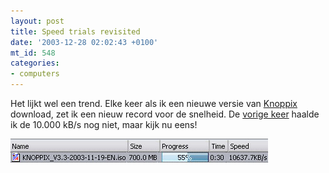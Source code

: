 ```yaml
---
layout: post
title: Speed trials revisited
date: '2003-12-28 02:02:43 +0100'
mt_id: 548
categories:
- computers
---
```

Het lijkt wel een trend. Elke keer als ik een nieuwe versie van <a href="ftp://ftp.knoppix.nl/mirror/os/Linux/distr/knoppix">Knoppix</a> download, zet ik een nieuw record voor de snelheid. De <a href="/2003/11/speed-trials.html">vorige keer</a> haalde ik de 10.000 kB/s nog niet, maar kijk nu eens!

<img src="/images/sshnet2.jpg" width="412" height="38" alt="Nieuw downloadsnelheidsrecord" />
